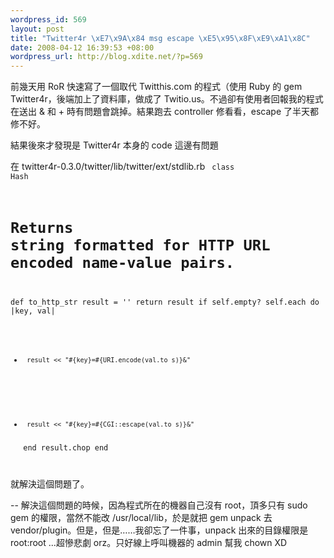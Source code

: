 ```yaml
--- 
wordpress_id: 569
layout: post
title: "Twitter4r \xE7\x9A\x84 msg escape \xE5\x95\x8F\xE9\xA1\x8C"
date: 2008-04-12 16:39:53 +08:00
wordpress_url: http://blog.xdite.net/?p=569
---
```

前幾天用 RoR 快速寫了一個取代 Twitthis.com 的程式（使用 Ruby 的 gem Twitter4r，後端加上了資料庫，做成了 Twitio.us。不過卻有使用者回報我的程式在送出 & 和 + 時有問題會跳掉。結果跑去 controller 修看看，escape 了半天都修不好。

結果後來才發現是 Twitter4r 本身的 code 這邊有問題

在 twitter4r-0.3.0/twitter/lib/twitter/ext/stdlib.rb
<code>
class Hash
  # Returns string formatted for HTTP URL encoded name-value pairs.
   def to_http_str
    result = ''
    return result if self.empty?
    self.each do |key, val|
-      result << "#{key}=#{URI.encode(val.to_s)}&"
+      result << "#{key}=#{CGI::escape(val.to_s)}&" 
    end
    result.chop 
end
</code>
就解決這個問題了。

-- 
解決這個問題的時候，因為程式所在的機器自己沒有 root，頂多只有 sudo gem 的權限，當然不能改 /usr/local/lib，於是就把 gem unpack 去 vendor/plugin。但是，但是……我卻忘了一件事，unpack 出來的目錄權限是 root:root ...超慘悲劇 orz。只好線上呼叫機器的 admin 幫我 chown XD

